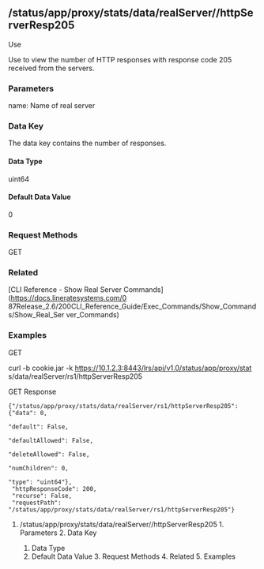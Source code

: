 ## /status/app/proxy/stats/data/realServer/<name>/httpServerResp205

Use

Use to view the number of HTTP responses with response code 205 received from
the servers.

### Parameters

name: Name of real server

### Data Key

The data key contains the number of responses.

#### Data Type

uint64

#### Default Data Value

0

### Request Methods

GET

### Related

[CLI Reference - Show Real Server Commands](https://docs.lineratesystems.com/0
87Release_2.6/200CLI_Reference_Guide/Exec_Commands/Show_Commands/Show_Real_Ser
ver_Commands)

### Examples

GET

curl -b cookie.jar -k https://10.1.2.3:8443/lrs/api/v1.0/status/app/proxy/stat
s/data/realServer/rs1/httpServerResp205

GET Response

    
    {"/status/app/proxy/stats/data/realServer/rs1/httpServerResp205": {"data": 0,
                                                                             "default": False,
                                                                             "defaultAllowed": False,
                                                                             "deleteAllowed": False,
                                                                             "numChildren": 0,
                                                                             "type": "uint64"},
     "httpResponseCode": 200,
     "recurse": False,
     "requestPath": "/status/app/proxy/stats/data/realServer/rs1/httpServerResp205"}
    

  1. /status/app/proxy/stats/data/realServer/<name>/httpServerResp205
    1. Parameters
    2. Data Key
      1. Data Type
      2. Default Data Value
    3. Request Methods
    4. Related
    5. Examples


